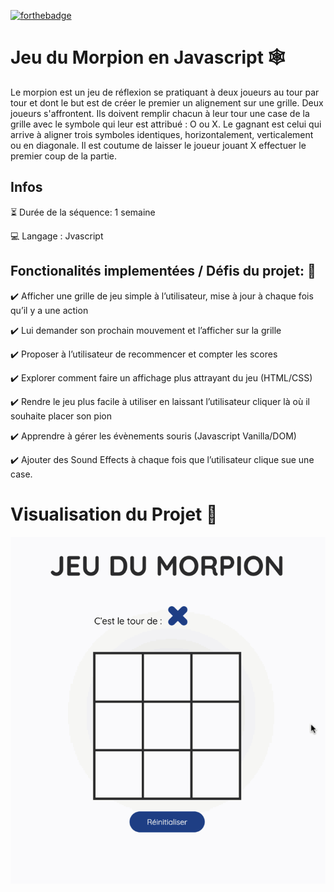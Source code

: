 [![forthebadge](https://forthebadge.com/images/badges/made-with-javascript.svg)](https://forthebadge.com)

# Jeu du Morpion en Javascript 🕸️

Le morpion est un jeu de réflexion se pratiquant à deux joueurs au tour par tour et dont le but est de créer le premier un alignement sur une grille. Deux joueurs s'affrontent. Ils doivent remplir chacun à leur tour une case de la grille avec le symbole qui leur est attribué : O ou X. Le gagnant est celui qui arrive à aligner trois symboles identiques, horizontalement, verticalement ou en diagonale. Il est coutume de laisser le joueur jouant X effectuer le premier coup de la partie.

## Infos
:hourglass_flowing_sand: Durée de la séquence: 1 semaine

:computer: Langage : Jvascript

## Fonctionalités implementées / Défis du projet: :wrench: 

:heavy_check_mark: Afficher une grille de jeu simple à l’utilisateur, mise à jour à chaque fois qu’il y a une action

:heavy_check_mark: Lui demander son prochain mouvement et l’afficher sur la grille

:heavy_check_mark: Proposer à l’utilisateur de recommencer et compter les scores

:heavy_check_mark: Explorer comment faire un affichage plus attrayant du jeu (HTML/CSS)

:heavy_check_mark: Rendre le jeu plus facile à utiliser en laissant l’utilisateur cliquer là où il souhaite placer son pion

:heavy_check_mark: Apprendre à gérer les évènements souris (Javascript Vanilla/DOM)

:heavy_check_mark: Ajouter des Sound Effects à chaque fois que l’utilisateur clique sue une case.

# Visualisation du Projet :eyes:
![](https://github.com/patdc/ada/blob/master/jeu_du_morpion/jeudumorpion.gif?raw=true)
